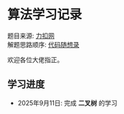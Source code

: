 # 算法学习记录

题目来源: [力扣网](https://leetcode.cn/) </br>
解题思路顺序: [代码随想录](https://www.programmercarl.com/)

欢迎各位大佬指正。

## 学习进度

- 2025年9月11日: 完成 **二叉树** 的学习
